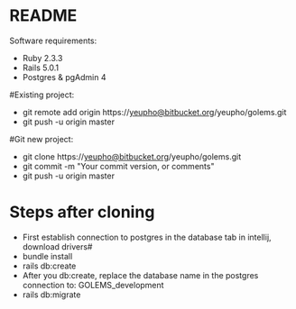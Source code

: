 # README
Software requirements: 
- Ruby 2.3.3
- Rails 5.0.1
- Postgres & pgAdmin 4

#Existing project:
- git remote add origin https://yeupho@bitbucket.org/yeupho/golems.git
- git push -u origin master

#Git new project: 
- git clone https://yeupho@bitbucket.org/yeupho/golems.git
- git commit -m "Your commit version, or comments"
- git push -u origin master


# Steps after cloning
- First establish connection to postgres in the database tab in intellij, download drivers#
- bundle install
- rails db:create
- After you db:create, replace the database name in the postgres connection to:
GOLEMS_development
- rails db:migrate


